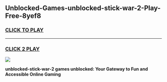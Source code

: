 
## Unblocked-Games-unblocked-stick-war-2-Play-Free-8yef8
<h3>
<a href="https://premium76.site?title=unblocked-stick-war-2&ref=18A1">CLICK TO PLAY</a></h3>
<hr>

<h3>
<a href="https://premium76.site?title=unblocked-stick-war-2&ref=18A1">CLICK 2 PLAY</a>
  
</h3>

<a href="https://premium76.site?title=unblocked-stick-war-2&ref=18A1"><img src="https://clearcache.store/games.png"></a>


**unblocked-stick-war-2 games unblocked: Your Gateway to Fun and Accessible Online Gaming**

